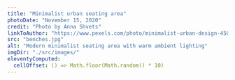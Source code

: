 ```yaml
---
title: "Minimalist urban seating area"
photoDate: "November 15, 2020"
credit: "Photo by Anna Shvets"
linkToAuthor: "https://www.pexels.com/photo/minimalist-urban-design-4504567/"
src: "benches.jpg"
alt: "Modern minimalist seating area with warm ambient lighting"
imgDir: "./src/images/"
eleventyComputed:
  cellOffset: () => Math.floor(Math.random() * 10)
---
```

